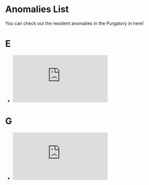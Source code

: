 # Anomalies List
You can check out the resident anomalies in the Purgatory in here!

# E
- ![Envied One](https://github.com/DawdleInTime/RND-Purgatory-Mod-Wiki/blob/main/envied_one.md)
# G
- ![Goldneed](https://github.com/DawdleInTime/RND-Purgatory-Mod-Wiki/blob/main/goldneed.md)

